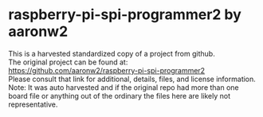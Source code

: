 
# raspberry-pi-spi-programmer2 by aaronw2  
This is a harvested standardized copy of a project from github.  
The original project can be found at:  
https://github.com/aaronw2/raspberry-pi-spi-programmer2  
Please consult that link for additional, details, files, and license information.  
Note: It was auto harvested and if the original repo had more than one board file or anything out of the ordinary the files here are likely not representative.  
    
